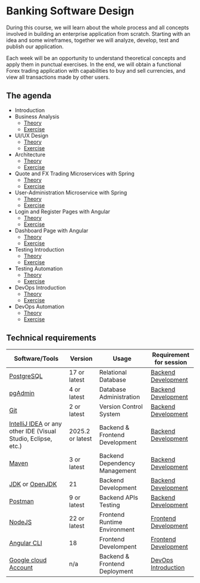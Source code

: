 # Banking Software Design

During this course, we will learn about the whole process and all concepts involved in building an enterprise application from scratch. Starting with an idea and some wireframes, together we will analyze, develop, test and publish our application.

Each week will be an opportunity to understand theoretical concepts and apply them in punctual exercises. In the end, we will obtain a functional Forex trading application with capabilities to buy and sell currencies, and view all transactions made by other users.

## The agenda

- Introduction
- Business Analysis
  - [Theory](1_Business_Analysis/Theory/README.md)
  - [Exercise](1_Business_Analysis/Exercise/README.md)
- UI/UX Design
  - [Theory](2_UI_UX_Design/Theory/README.md)
  - [Exercise](2_UI_UX_Design/Exercise/README.md)
- Architecture
  - [Theory](3_Architecture/Theory/README.md)
  - [Exercise](3_Architecture/Exercise/README.md)
- Quote and FX Trading Microservices with Spring
  - [Theory](4_Backend_Development/Theory/README.md)
  - [Exercise](4_Backend_Development/Exercise/README.md)
- User-Administration Microservice with Spring
  - [Theory](5_Backend_Development/Theory/README.md)
  - [Exercise](5_Backend_Development/Exercise/README.md)
- Login and Register Pages with Angular
  - [Theory](6_Frontend_Development/Theory/README.md)
  - [Exercise](6_Frontend_Development/Exercise/README.md)
- Dashboard Page with Angular
  - [Theory](7_Frontend_Development/Theory/README.md)
  - [Exercise](7_Frontend_Development/Exercise/README.md)
- Testing Introduction
  - [Theory](8_Software_Testing/Theory/README.md)
  - [Exercise](8_Software_Testing/Exercise/README.md)
- Testing Automation
  - [Theory](9_Software_Testing/Theory/README.md)
  - [Exercise](9_Software_Testing/Exercise/README.md)
- DevOps Introduction
  - [Theory](10_DevOps/Theory/README.md)
  - [Exercise](10_DevOps/Exercise/README.md)
- DevOps Automation
  - [Theory](11_DevOps/Theory/README.md)
  - [Exercise](11_DevOps/Exercise/README.md)


## Technical requirements

| Software/Tools                                                                                                        | Version          | Usage                          | Requirement for session                                           |
|-----------------------------------------------------------------------------------------------------------------------|------------------|--------------------------------|-------------------------------------------------------------------|
| [PostgreSQL](https://www.postgresql.org/download/)                                                                    | 17 or latest     | Relational Database            | [Backend Development](4_Backend_Development/Exercise/README.md)   |
| [pgAdmin](https://www.pgadmin.org/download/)                                                                                                             | 4 or latest      | Database Administration        | [Backend Development](4_Backend_Development/Exercise/README.md)   |
| [Git](https://git-scm.com/download/win)                                                                               | 2 or latest      | Version Control System         | [Backend Development](4_Backend_Development/Exercise/README.md)   |
| [IntelliJ IDEA](https://www.jetbrains.com/idea/download/) or any other IDE (Visual Studio, Eclipse, etc.)             | 2025.2 or latest | Backend & Frontend Development | [Backend Development](4_Backend_Development/Exercise/README.md)   |
| [Maven](https://maven.apache.org/install.html)                                                                        | 3 or latest      | Backend Dependency Management  | [Backend Development](4_Backend_Development/Exercise/README.md)   |
| [JDK](https://www.oracle.com/ro/java/technologies/downloads/#java21) or [OpenJDK](https://jdk.java.net/java-se-ri/21) | 21               | Backend Development            | [Backend Development](4_Backend_Development/Exercise/README.md)   |
| [Postman](https://www.getpostman.com/apps)                                                                            | 9 or latest      | Backend APIs Testing           | [Backend Development](4_Backend_Development/Exercise/README.md)   |
| [NodeJS](https://nodejs.org/en/)                                                                                      | 22 or latest     | Frontend Runtime Environment   | [Frontend Development](6_Frontend_Development/Exercise/README.md) |
| [Angular CLI](https://github.com/angular/angular-cli)                                                                 | 18               | Frontend Develompent           | [Frontend Development](6_Frontend_Development/Exercise/README.md) |
| [Google cloud Account](https://cloud.google.com/edu/students?hl=ro)                                                   | n/a              | Backend & Frontend Deployment  | [DevOps Introduction](10_DevOps/Exercise/README.md)               |